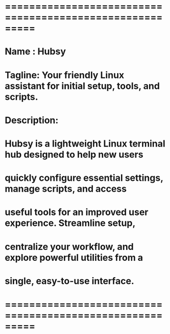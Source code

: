 # =========================================================
# Name   : Hubsy
# Tagline: Your friendly Linux assistant for initial setup, tools, and scripts.
# Description:
# Hubsy is a lightweight Linux terminal hub designed to help new users
# quickly configure essential settings, manage scripts, and access
# useful tools for an improved user experience. Streamline setup,
# centralize your workflow, and explore powerful utilities from a
# single, easy-to-use interface.
# =========================================================
